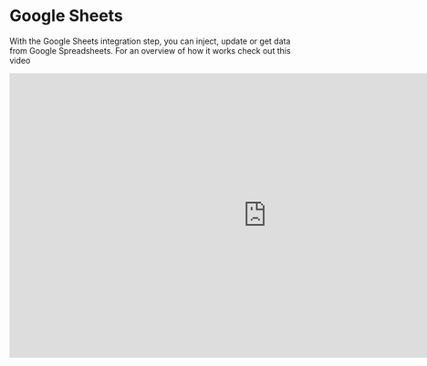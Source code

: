 # Google Sheets

With the Google Sheets integration step, you can inject, update or get data from Google Spreadsheets. For an overview of how it works check out this video

<iframe width="900" height="500" src="https://www.youtube.com/embed/UjlZvlqg6mA" title="YouTube video player" frameborder="0" allow="accelerometer; autoplay; clipboard-write; encrypted-media; gyroscope; picture-in-picture" allowfullscreen></iframe>
